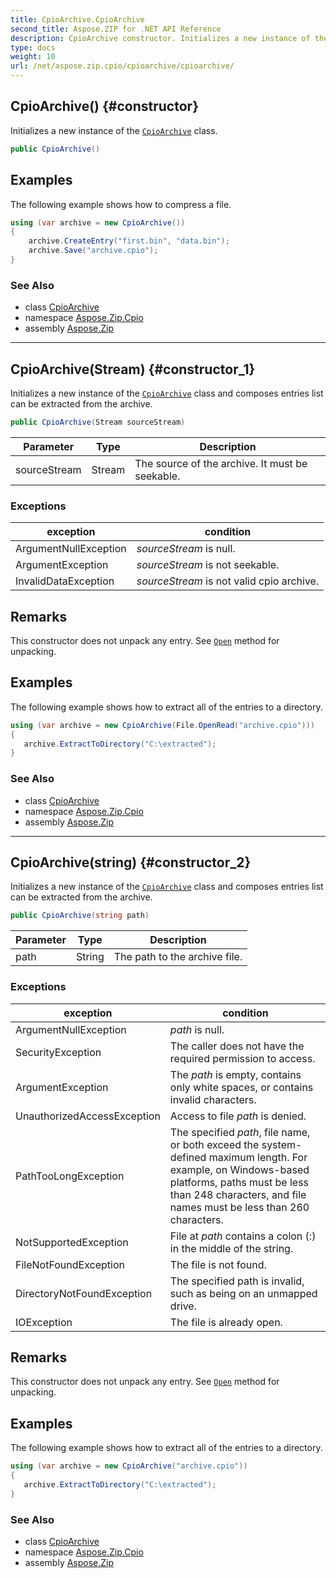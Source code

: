 ```yaml
---
title: CpioArchive.CpioArchive
second_title: Aspose.ZIP for .NET API Reference
description: CpioArchive constructor. Initializes a new instance of the CpioArchive class
type: docs
weight: 10
url: /net/aspose.zip.cpio/cpioarchive/cpioarchive/
---
```

## CpioArchive() {#constructor}

Initializes a new instance of the [`CpioArchive`](../) class.

```csharp
public CpioArchive()
```

## Examples

The following example shows how to compress a file.

```csharp
using (var archive = new CpioArchive())
{
    archive.CreateEntry("first.bin", "data.bin");
    archive.Save("archive.cpio");
}
```

### See Also

* class [CpioArchive](../)
* namespace [Aspose.Zip.Cpio](../../cpioarchive/)
* assembly [Aspose.Zip](../../../)

---

## CpioArchive(Stream) {#constructor_1}

Initializes a new instance of the [`CpioArchive`](../) class and composes entries list can be extracted from the archive.

```csharp
public CpioArchive(Stream sourceStream)
```

| Parameter | Type | Description |
| --- | --- | --- |
| sourceStream | Stream | The source of the archive. It must be seekable. |

### Exceptions

| exception | condition |
| --- | --- |
| ArgumentNullException | *sourceStream* is null. |
| ArgumentException | *sourceStream* is not seekable. |
| InvalidDataException | *sourceStream* is not valid cpio archive. |

## Remarks

This constructor does not unpack any entry. See [`Open`](../../cpioentry/open/) method for unpacking.

## Examples

The following example shows how to extract all of the entries to a directory.

```csharp
using (var archive = new CpioArchive(File.OpenRead("archive.cpio")))
{ 
   archive.ExtractToDirectory("C:\extracted");
}
```

### See Also

* class [CpioArchive](../)
* namespace [Aspose.Zip.Cpio](../../cpioarchive/)
* assembly [Aspose.Zip](../../../)

---

## CpioArchive(string) {#constructor_2}

Initializes a new instance of the [`CpioArchive`](../) class and composes entries list can be extracted from the archive.

```csharp
public CpioArchive(string path)
```

| Parameter | Type | Description |
| --- | --- | --- |
| path | String | The path to the archive file. |

### Exceptions

| exception | condition |
| --- | --- |
| ArgumentNullException | *path* is null. |
| SecurityException | The caller does not have the required permission to access. |
| ArgumentException | The *path* is empty, contains only white spaces, or contains invalid characters. |
| UnauthorizedAccessException | Access to file *path* is denied. |
| PathTooLongException | The specified *path*, file name, or both exceed the system-defined maximum length. For example, on Windows-based platforms, paths must be less than 248 characters, and file names must be less than 260 characters. |
| NotSupportedException | File at *path* contains a colon (:) in the middle of the string. |
| FileNotFoundException | The file is not found. |
| DirectoryNotFoundException | The specified path is invalid, such as being on an unmapped drive. |
| IOException | The file is already open. |

## Remarks

This constructor does not unpack any entry. See [`Open`](../../cpioentry/open/) method for unpacking.

## Examples

The following example shows how to extract all of the entries to a directory.

```csharp
using (var archive = new CpioArchive("archive.cpio")) 
{ 
   archive.ExtractToDirectory("C:\extracted");
}
```

### See Also

* class [CpioArchive](../)
* namespace [Aspose.Zip.Cpio](../../cpioarchive/)
* assembly [Aspose.Zip](../../../)


